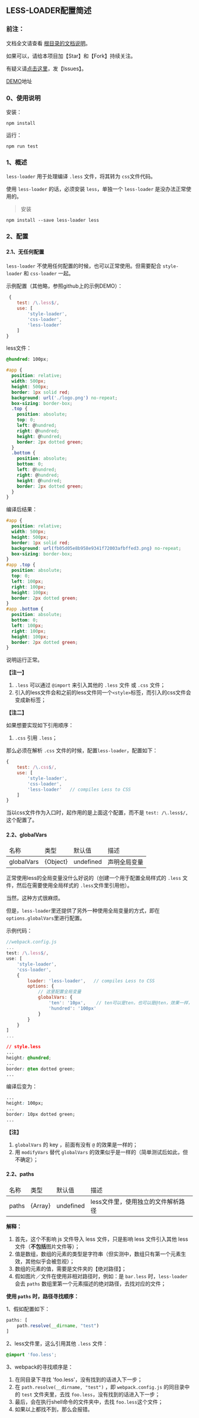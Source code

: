 ﻿<h2>LESS-LOADER配置简述</h2>

<h3>前注：</h3>

文档全文请查看 [根目录的文档说明](https://github.com/qq20004604/webpack-study)。

如果可以，请给本项目加【Star】和【Fork】持续关注。

有疑义请[点击这里](https://github.com/qq20004604/webpack-study/issues)，发【Issues】。

[DEMO](https://github.com/qq20004604/webpack-study/tree/master/5%E3%80%81Loader/less_loader)地址

<h3>0、使用说明</h3>

安装：

```
npm install
```

运行：

```
npm run test
```

<h3>1、概述</h3>

``less-loader`` 用于处理编译 ``.less`` 文件，将其转为 ``css``文件代码。

使用 ``less-loader`` 的话，必须安装 ``less``，单独一个 ``less-loader`` 是没办法正常使用的。

> 安装

```
npm install --save less-loader less
```

<h3>2、配置</h3>

<h4>2.1、无任何配置</h4>

``less-loader`` 不使用任何配置的时候，也可以正常使用。但需要配合 ``style-loader`` 和 ``css-loader`` 一起。

示例配置（其他略，参照github上的示例DEMO）：

```javascript
 {
    test: /\.less$/,
    use: [
        'style-loader',
        'css-loader',
        'less-loader'
    ]
}
```

less文件：

```css
@hundred: 100px;

#app {
  position: relative;
  width: 500px;
  height: 500px;
  border: 1px solid red;
  background: url('./logo.png') no-repeat;
  box-sizing: border-box;
  .top {
    position: absolute;
    top: 0;
    left: @hundred;
    right: @hundred;
    height: @hundred;
    border: 2px dotted green;
  }
  .bottom {
    position: absolute;
    bottom: 0;
    left: @hundred;
    right: @hundred;
    height: @hundred;
    border: 2px dotted green;
  }
}
```

编译后结果：

```css
#app {
  position: relative;
  width: 500px;
  height: 500px;
  border: 1px solid red;
  background: url(fb05d05e8b958e9341f72003afbffed3.png) no-repeat;
  box-sizing: border-box;
}
#app .top {
  position: absolute;
  top: 0;
  left: 100px;
  right: 100px;
  height: 100px;
  border: 2px dotted green;
}
#app .bottom {
  position: absolute;
  bottom: 0;
  left: 100px;
  right: 100px;
  height: 100px;
  border: 2px dotted green;
}
```

说明运行正常。

<b>【注一】</b>

1. ``.less`` 可以通过 ``@import`` 来引入其他的 ``.less`` 文件 或 ``.css`` 文件；
2. 引入的less文件会和之前的less文件同一个``<style>``标签，而引入的css文件会变成新标签；

<b>【注二】</b>

如果想要实现如下引用顺序：

1. ``.css`` 引用 ``.less``；

那么必须在解析 ``.css`` 文件的时候，配置``less-loader``，配置如下：

```javascript
{
    test: /\.css$/,
    use: [
        'style-loader',
        'css-loader',
        'less-loader'   // compiles Less to CSS
    ]
}
```

当以css文件作为入口时，起作用的是上面这个配置，而不是 ``test: /\.less$/,`` 这个配置了。


<h4>2.2、globalVars</h4>

<table>
    <thead>
    <tr>
        <td>名称</td>
        <td>类型</td>
        <td>默认值</td>
        <td>描述</td>
    </tr>
    </thead>
    <tbody>
    <tr>
    	<td>globalVars</td>
    	<td>{Object}</td>
    	<td>undefined</td>
    	<td>声明全局变量</td>
	</tr>
	</tbody>
</table>

正常使用less的全局变量没什么好说的（创建一个用于配置全局样式的 ``.less`` 文件，然后在需要使用全局样式的 ``.less``文件里引用他）。

当然，这种方式很麻烦。

但是，``less-loader``里还提供了另外一种使用全局变量的方式，即在``options.globalVars``里进行配置。

示例代码：

```javascript
//webpack.config.js
...
test: /\.less$/,
use: [
    'style-loader',
    'css-loader',
    {
        loader: 'less-loader',   // compiles Less to CSS
        options: {
            // 这里配置全局变量
            globalVars: {
                'ten': '10px',    // ten可以是ten，也可以是@ten，效果一样，下同
                'hundred': '100px'
            }
        }
    }
]
...
```

```css
// style.less
...
height: @hundred;
...
border: @ten dotted green;
...
```

编译后变为：

```css
...
height: 100px;
...
border: 10px dotted green;
...
```

<b>【注】</b>

1. ``globalVars`` 的 key ，前面有没有 ``@`` 的效果是一样的；
2. 用 ``modifyVars`` 替代 ``globalVars`` 的效果似乎是一样的（简单测试后如此，但不确定）；


<h4>2.2、paths</h4>

<table>
    <thead>
    <tr>
        <td>名称</td>
        <td>类型</td>
        <td>默认值</td>
        <td>描述</td>
    </tr>
    </thead>
    <tbody>
    <tr>
    	<td>paths</td>
    	<td>{Array}</td>
    	<td>undefined</td>
    	<td>less文件里，使用独立的文件解析路径</td>
	</tr>
	</tbody>
</table>

<b>解释：</b>

1. 首先，这个不影响 js 文件导入 less 文件，只是影响 less 文件引入其他 less 文件（<b>不包括</b>图片文件等）；
2. 值是数组，数组的元素的类型是字符串（但实测中，数组只有第一个元素生效，其他似乎会被忽视）；
3. 数组的元素的值，需要是文件夹的【绝对路径】；
4. 假如图片／文件在使用非相对路径时，例如：是 ``bar.less`` 时，``less-loader`` 会去 ``paths`` 数组里第一个元素描述的绝对路径，去找对应的文件；

<b>使用 ``paths`` 时，路径寻找顺序：</b>

1、假如配置如下：

```javascript
paths: [
    path.resolve(__dirname, "test")
]
```

2、less文件里，这么引用其他 ``.less`` 文件：

```css
@import 'foo.less';
```

3、webpack的寻找顺序是：

1. 在同目录下寻找 'foo.less'，没有找到的话进入下一步；
2. 在 ``path.resolve(__dirname, "test")`` ，即 ``webpack.config.js`` 的同目录中的 ``test`` 文件夹里，去找 ``foo.less``，没有找到的话进入下一步；
3. 最后，会在执行shell命令的文件夹中，去找 ``foo.less``这个文件；
4. 如果以上都找不到，那么会报错。

